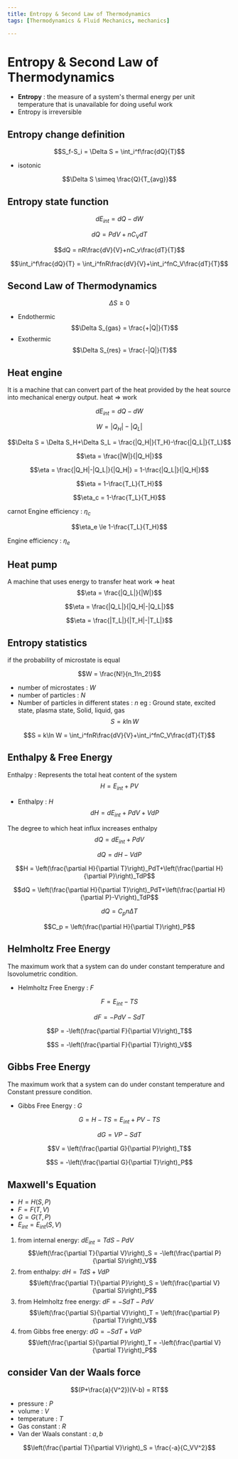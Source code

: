 ```yaml
---
title: Entropy & Second Law of Thermodynamics
tags: [Thermodynamics & Fluid Mechanics, mechanics]

---
```


# Entropy & Second Law of Thermodynamics
* **Entropy** : the measure of a system's thermal energy per unit temperature that is unavailable for doing useful work
* Entropy is irreversible
## Entropy change definition
$$S_f-S_i = \Delta S = \int_i^f\frac{dQ}{T}$$

* isotonic

$$\Delta S \simeq \frac{Q}{T_{avg}}$$

## Entropy state function

$$dE_{int} = dQ-dW$$

$$dQ = PdV+nC_VdT$$

$$dQ = nR\frac{dV}{V}+nC_v\frac{dT}{T}$$

$$\int_i^f\frac{dQ}{T} = \int_i^fnR\frac{dV}{V}+\int_i^fnC_V\frac{dT}{T}$$

## Second Law of Thermodynamics

$$\Delta S \ge 0$$
* Endothermic 
$$\Delta S_{gas} = \frac{+|Q|}{T}$$
* Exothermic
$$\Delta S_{res} = \frac{-|Q|}{T}$$

## Heat engine
It is a machine that can convert part of the heat provided by the heat source into mechanical energy output.
heat $\Longrightarrow$ work

$$dE_{int} = dQ-dW$$

$$W = |Q_H|-|Q_L|$$

$$\Delta S = \Delta S_H+\Delta S_L = \frac{|Q_H|}{T_H}-\frac{|Q_L|}{T_L}$$

$$\eta = \frac{|W|}{|Q_H|}$$

$$\eta = \frac{|Q_H|-|Q_L|}{|Q_H|} = 1-\frac{|Q_L|}{|Q_H|}$$

$$\eta = 1-\frac{T_L}{T_H}$$

$$\eta_c = 1-\frac{T_L}{T_H}$$

carnot Engine efficiency : $\eta_c$

$$\eta_e \le 1-\frac{T_L}{T_H}$$

Engine efficiency : $\eta_e$

## Heat pump
A machine that uses energy to transfer heat
work $\Longrightarrow$ heat
$$\eta = \frac{|Q_L|}{|W|}$$

$$\eta = \frac{|Q_L|}{|Q_H|-|Q_L|}$$

$$\eta = \frac{|T_L|}{|T_H|-|T_L|}$$

## Entropy statistics
if the probability of microstate is equal

$$W = \frac{N!}{n_1!n_2!}$$
* number of microstates : $W$
* number of particles : $N$
* Number of particles in different states : $n$ 
eg : Ground state, excited state, plasma state, Solid, liquid, gas
$$S = k\ln W$$

$$S = k\ln W = \int_i^fnR\frac{dV}{V}+\int_i^fnC_V\frac{dT}{T}$$
## Enthalpy & Free Energy
Enthalpy : Represents the total heat content of the system
$$H = E_{int}+PV$$
* Enthalpy : $H$
$$dH = dE_{int}+PdV+VdP$$

The degree to which heat influx increases enthalpy
$$dQ = dE_{int}+PdV$$

$$dQ = dH-VdP$$

$$H = \left(\frac{\partial H}{\partial T}\right)_PdT+\left(\frac{\partial H}{\partial P}\right)_TdP$$

$$dQ = \left(\frac{\partial H}{\partial T}\right)_PdT+\left(\frac{\partial H}{\partial P}-V\right)_TdP$$

$$dQ = C_pn\Delta T $$

$$C_p = \left(\frac{\partial H}{\partial T}\right)_P$$
## Helmholtz Free Energy
The maximum work that a system can do under constant temperature and Isovolumetric condition.

* Helmholtz Free Energy : $F$

$$F = E_{int}-TS$$

$$dF = -PdV-SdT$$

$$P = -\left(\frac{\partial F}{\partial V}\right)_T$$

$$S = -\left(\frac{\partial F}{\partial T}\right)_V$$
## Gibbs Free Energy
The maximum work that a system can do under constant temperature and Constant pressure condition.
* Gibbs Free Energy : $G$

$$G = H-TS  = E_{int}+PV-TS$$

$$dG = VP-SdT$$

$$V = \left(\frac{\partial G}{\partial P}\right)_T$$

$$S = -\left(\frac{\partial G}{\partial T}\right)_P$$

## Maxwell's Equation
* $H = H(S,P)$
* $F = F(T,V)$
* $G = G(T,P)$
* $E_{int} = E_{int}(S,V)$
1. from internal energy:
$dE_{int} = TdS-PdV$
$$\left(\frac{\partial T}{\partial V}\right)_S = -\left(\frac{\partial P}{\partial S}\right)_V$$
2. from enthalpy:
$dH = TdS+VdP$
$$\left(\frac{\partial T}{\partial P}\right)_S = \left(\frac{\partial V}{\partial S}\right)_P$$
3. from Helmholtz free energy:
$dF = -SdT-PdV$
$$\left(\frac{\partial S}{\partial V}\right)_T = \left(\frac{\partial P}{\partial T}\right)_V$$
4. from Gibbs free energy:
$dG = -SdT+VdP$
$$\left(\frac{\partial S}{\partial P}\right)_T = -\left(\frac{\partial V}{\partial T}\right)_P$$
## consider Van der Waals force
$$(P+\frac{a}{V^2})(V-b) = RT$$
* pressure : $P$
* volume : $V$
* temperature : $T$
* Gas constant : $R$
* Van der Waals constant : $a,b$

$$\left(\frac{\partial T}{\partial V}\right)_S = \frac{-a}{C_VV^2}$$
